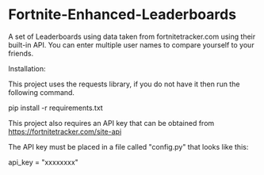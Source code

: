 # Fortnite-Enhanced-Leaderboards
A set of Leaderboards using data taken from fortnitetracker.com using their built-in API. You can enter multiple user names to compare yourself to your friends.

Installation:

This project uses the requests library, if you do not have it then run the following command.

pip install -r requirements.txt

This project also requires an API key that can be obtained from https://fortnitetracker.com/site-api

The API key must be placed in a file called "config.py" that looks like this:

api_key = "xxxxxxxx"
